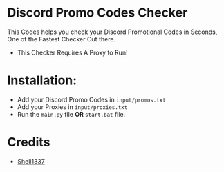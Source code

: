 
# Discord Promo Codes Checker
This Codes helps you check your Discord Promotional Codes in Seconds, One of the Fastest Checker Out there.
- This Checker Requires A Proxy to Run!

# Installation:
- Add your Discord Promo Codes in `input/promos.txt` 
- Add your Proxies in `input/proxies.txt`
- Run the `main.py` file **OR** `start.bat` file.


# Credits
- [Shell1337](https://github.com/Shell1337)
